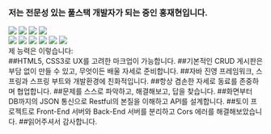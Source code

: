 ### 저는 전문성 있는 풀스택 개발자가 되는 중인 홍재현입니다.
<div>
  <img src="https://img.shields.io/badge/-HTML5-E34F26?style=flat&logo=HTML5"/>
  <img src="https://img.shields.io/badge/-CSS3-1572B6?style=flat&logo=CSS3"/>
  <img src="https://img.shields.io/badge/-Javascript ES6-FF7800?style=flat&logo=Javascript"/>
  <img src="https://img.shields.io/badge/-jQuery-0769AD?style=flat&logo=jQuery"/>
  <br/>
  <img src="https://img.shields.io/badge/-Java-1E8CBE?style=flat&logo=Java"/>
  <img src="https://img.shields.io/badge/-Spring-6DB33F?style=flat&logo=Spring"/>
  <img src="https://img.shields.io/badge/-Oracle-F80000?style=flat&logo=Oracle"/>
  <img src="https://img.shields.io/badge/-MariaDB-003545?style=flat&logo=MariaDB"/>
  <img src="https://img.shields.io/badge/-NGINX-009639?style=flat&logo=NGINX"/>
  <img src="https://img.shields.io/badge/-Apache-D22128?style=flat&logo=Apache"/>


<br>
</div>
<div>
  제 능력은 이렇습니다:
  <br/>
##HTML5, CSS3로 UX를 고려한 마크업이 가능합니다.
##기본적인 CRUD 게시판은 부담 없이 만들 수 있고, 무엇이든 배울 자세로 준비합니다.
##자바 진영 프레임워크, 스프링과 스프링 부트와 개발환경에 친화적입니다.
##항상 겸손한 자세로 동료를 존중하며 협업합니다.
##문제를 스스로 파악하고, 해결해보고, 답을 찾습니다.
##화면부터 DB까지의 JSON 통신으로 Restful의 본질을 이해하고 API를 설계합니다.
##토이 프로젝트로 Front-End 서버와 Back-End 서버를 분리하고 Cors 에러를 해결해보았습니다.
##읽어주셔서 감사합니다.
</div>
